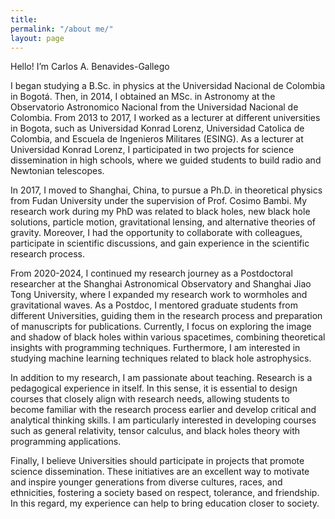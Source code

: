 ```yaml
---
title: 
permalink: "/about me/"
layout: page
---
```


Hello! I’m Carlos A. Benavides-Gallego

I began studying a B.Sc. in physics at the Universidad Nacional de Colombia in Bogotá. Then, in 2014, I obtained an MSc. in Astronomy at the Observatorio Astronomico Nacional from the Universidad Nacional de Colombia. From 2013 to 2017, I worked as a lecturer at different universities in Bogota, such as Universidad Konrad Lorenz, Universidad Catolica de Colombia, and Escuela de Ingenieros Militares (ESING). As a lecturer at Universidad Konrad Lorenz, I participated in two projects for science dissemination in high schools, where we guided students to build radio and Newtonian telescopes. 

In 2017, I moved to Shanghai, China, to pursue a Ph.D. in theoretical physics from Fudan University under the supervision of Prof. Cosimo Bambi. My research work during my PhD was related to black holes, new black hole solutions, particle motion, gravitational lensing, and alternative theories of gravity. Moreover, I had the opportunity to collaborate with colleagues, participate in scientific discussions, and gain experience in the scientific research process. 

From 2020-2024, I continued my research journey as a Postdoctoral researcher at the Shanghai Astronomical Observatory and Shanghai Jiao Tong University, where I expanded my research work to wormholes and gravitational waves. As a Postdoc, I mentored graduate students from different Universities, guiding them in the research process and preparation of manuscripts for publications. Currently, I focus on exploring the image and shadow of black holes within various spacetimes, combining theoretical insights with programming techniques. Furthermore, I am interested in studying machine learning techniques related to black hole astrophysics.   
	
In addition to my research, I am passionate about teaching. Research is a pedagogical experience in itself. In this sense, it is essential to design courses that closely align with research needs, allowing students to become familiar with the research process earlier and develop critical and analytical thinking skills. I am particularly interested in developing courses such as general relativity, tensor calculus, and black holes theory with programming applications.
	
Finally, I believe Universities should participate in projects that promote science dissemination. These initiatives are an excellent way to motivate and inspire younger generations from diverse cultures, races, and ethnicities, fostering a society based on respect, tolerance, and friendship. In this regard, my experience can help to bring education closer to society.
